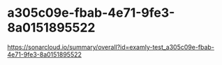 # a305c09e-fbab-4e71-9fe3-8a0151895522
https://sonarcloud.io/summary/overall?id=examly-test_a305c09e-fbab-4e71-9fe3-8a0151895522
